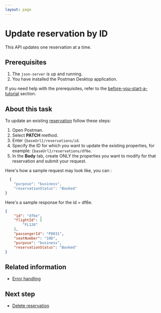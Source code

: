```yaml
---
layout: page
---
```


# Update reservation by ID

 This API updates one reservation at a time.

## Prerequisites

1. The ```json-server``` is up and running.
1. You have installed the Postman Desktop application.

If you need help with the prerequisites, refer to the [before-you-start-a-tutorial](../quick-start/before-you-start-a-tutorial.md) section.

## About this task

To update an existing [reservation](../reference/resource/reservation.md) follow these steps:

1. Open Postman.
1. Select **PATCH** method.
1. Enter ```{baseUrl}/reservations/id```.
1. Specify the ID for which you want to update the existing properties, for example: ```{baseUrl}/reservations/df6e```.
1. In the **Body** tab, create ONLY the properties you want to modify for that
reservation and submit your request.

Here's how a sample request may look like, you can :

```js
  {
    "purpose": "business",
    "reservationStatus": "Booked" 
}
 ```

Here's a sample response for the id = df6e.

```json
{
    "id": "df6e",
    "flightId": [
        "FL126"
    ],
    "passengerId": "P0031",
    "seatNumber": "10D",
    "purpose": "business",
    "reservationStatus": "Booked"
}
```

## Related information

- [Error handling](../reference/error-handling.md)

## Next step

- [Delete reservation](del-res.md)
